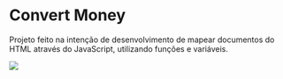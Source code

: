 <h1>Convert Money</h1>

<p>Projeto feito na intenção de desenvolvimento de mapear documentos do HTML através do JavaScript, utilizando funções e variáveis.</p>

<img src="[[C:\Users\mathe\OneDrive\Área de Trabalho\conversor de moeda-desktop.jpg](https://github.com/matheusoliiveira/Conversor-de-Moedas/blob/main/assets/convert-money-desktop.jpg?raw=true)](https://github.com/matheusoliiveira/Conversor-de-Moedas/blob/main/assets/convert-money-desktop.jpg?raw=true)" > 

